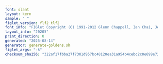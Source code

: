 ```yaml
---
font: slant
layout: kern
sample: " "
figlet_version: flf2 tlf2
font_info: "FIGlet Copyright (C) 1991-2012 Glenn Chappell, Ian Chai, John Cowan,"
layout_info: "20205"
print_direction: 0
generated: "2025-08-14"
generator: generate-goldens.sh
figlet_args: "-k"
checksum_sha256: "322af17fbba27f7301d957bc48120ea31a954b4cebc2c0e699e723a4e8f7ec59"
---
```


```text
       
       
       
       
       
       
```
